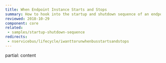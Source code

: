 ```yaml
---
title: When Endpoint Instance Starts and Stops
summary: How to hook into the startup and shutdown sequence of an endpoint instance.
reviewed: 2018-10-29
component: core
related:
 - samples/startup-shutdown-sequence
redirects:
 - nservicebus/lifecycle/iwanttorunwhenbusstartsandstops
---
```


partial: content